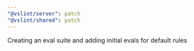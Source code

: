 ```yaml
---
"@vslint/server": patch
"@vslint/shared": patch
---
```


Creating an eval suite and adding initial evals for default rules

